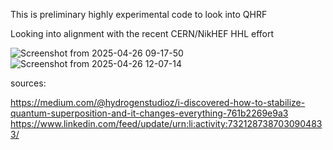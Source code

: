 This is preliminary highly experimental code to look into QHRF

Looking into alignment with the recent CERN/NikHEF HHL effort



![Screenshot from 2025-04-26 09-17-50](https://github.com/user-attachments/assets/b87db082-c15a-4e78-b3fe-01e4c6c05854)
![Screenshot from 2025-04-26 12-07-14](https://github.com/user-attachments/assets/5e2f9ab6-9d6d-42cf-980b-48e71923ed72)

sources: 

https://medium.com/@hydrogenstudioz/i-discovered-how-to-stabilize-quantum-superposition-and-it-changes-everything-761b2269e9a3
https://www.linkedin.com/feed/update/urn:li:activity:7321287387030904833/
